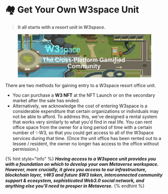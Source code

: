 # 🏘 Get Your Own W3space Unit

> **It all starts with a resort unit in W3space.**

<figure><img src="../.gitbook/assets/image (1).png" alt=""><figcaption></figcaption></figure>

There are two methods for gaining entry to a W3space resort office unit.&#x20;

* You can purchase a **W3 NFT** at the NFT Launch or on the secondary market after the sale has ended.&#x20;
* Alternatively, we acknowledge the cost of entering W3space is a considerable expenditure that certain organizations or individuals may not be able to afford. To address this, we've designed a rental system that works very similarly to what you'd find in real life. You can rent office space from the owner for a long period of time with a certain number of ✨W3, so that you could get access to all of the W3space services during that time. (Once the unit office has been rented out to a lessee / resident, the owner no longer has access to the office without permission.)



{% hint style="info" %}
_**Having access to a W3space unit provides you with a foundation on which to develop your own Metaverse workspace. However, more crucially, it gives you access to our infrastructure, blockchain layer, ✨W3 and future $W3 token, interconnected community support & ecosystem, sophisticated Web3.0 social network, and anything else you'll need to prosper in Metaverse.**_
{% endhint %}

